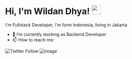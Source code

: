# Hi, I'm Wildan Dhya! <img src="https://raw.githubusercontent.com/MartinHeinz/MartinHeinz/master/wave.gif" width="30px">
I'm Fullstack Developer, I'm form Indonesia, living in Jakarta
- 🔭 I’m currently working as Backend Developer
- 📫 How to reach me:


![Twitter Follow](https://img.shields.io/twitter/follow/wwldan?style=social)  ![image](https://img.shields.io/badge/LinkedIn-0077B5?style=for-the-badge&logo=linkedin&logoColor=white)







